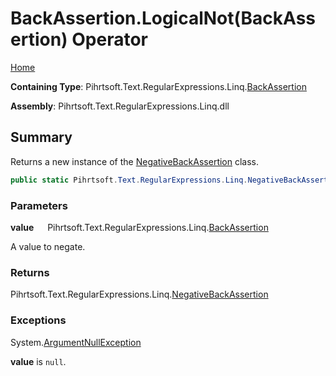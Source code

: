 # BackAssertion\.LogicalNot\(BackAssertion\) Operator

[Home](../../../../../../README.md)

**Containing Type**: Pihrtsoft\.Text\.RegularExpressions\.Linq\.[BackAssertion](../README.md)

**Assembly**: Pihrtsoft\.Text\.RegularExpressions\.Linq\.dll

## Summary

Returns a new instance of the [NegativeBackAssertion](../../NegativeBackAssertion/README.md) class\.

```csharp
public static Pihrtsoft.Text.RegularExpressions.Linq.NegativeBackAssertion operator !(Pihrtsoft.Text.RegularExpressions.Linq.BackAssertion value)
```

### Parameters

**value** &emsp; Pihrtsoft\.Text\.RegularExpressions\.Linq\.[BackAssertion](../README.md)

A value to negate\.

### Returns

Pihrtsoft\.Text\.RegularExpressions\.Linq\.[NegativeBackAssertion](../../NegativeBackAssertion/README.md)

### Exceptions

System\.[ArgumentNullException](https://docs.microsoft.com/en-us/dotnet/api/system.argumentnullexception)

**value** is `null`\.

